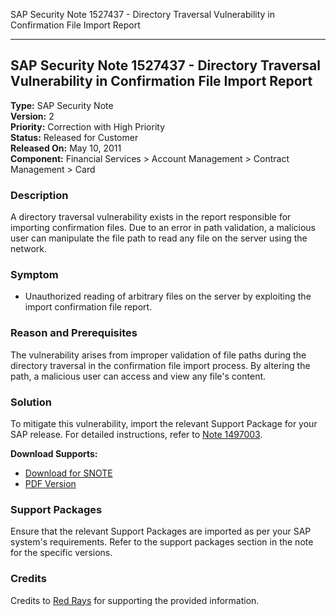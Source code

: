 SAP Security Note 1527437 - Directory Traversal Vulnerability in Confirmation File Import Report

---

## SAP Security Note 1527437 - Directory Traversal Vulnerability in Confirmation File Import Report

**Type:** SAP Security Note  
**Version:** 2  
**Priority:** Correction with High Priority  
**Status:** Released for Customer  
**Released On:** May 10, 2011  
**Component:** Financial Services > Account Management > Contract Management > Card  

### Description

A directory traversal vulnerability exists in the report responsible for importing confirmation files. Due to an error in path validation, a malicious user can manipulate the file path to read any file on the server using the network.

### Symptom

- Unauthorized reading of arbitrary files on the server by exploiting the import confirmation file report.

### Reason and Prerequisites

The vulnerability arises from improper validation of file paths during the directory traversal in the confirmation file import process. By altering the path, a malicious user can access and view any file's content.

### Solution

To mitigate this vulnerability, import the relevant Support Package for your SAP release. For detailed instructions, refer to [Note 1497003](https://me.sap.com/notes/1497003).

**Download Supports:**
- [Download for SNOTE](https://notesdownloads.sap.com/note/0040000009058442017)
- [PDF Version](https://userapps.support.sap.com/sap/support/sfm/notes/print/0001527437?language=en-US&token=82EF8C163D278425213DAA32DEEEE832)

### Support Packages

Ensure that the relevant Support Packages are imported as per your SAP system's requirements. Refer to the support packages section in the note for the specific versions.

### Credits

Credits to [Red Rays](https://redrays.io) for supporting the provided information.